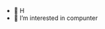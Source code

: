 - 👋 H
- 👀 I’m interested in compunter


<!---
AUG-CIEL/AUG-CIEL is a ✨ special ✨ repository because its `README.md` (this file) appears on your GitHub profile.
You can click the Preview link to take a look at your changes.
--->
